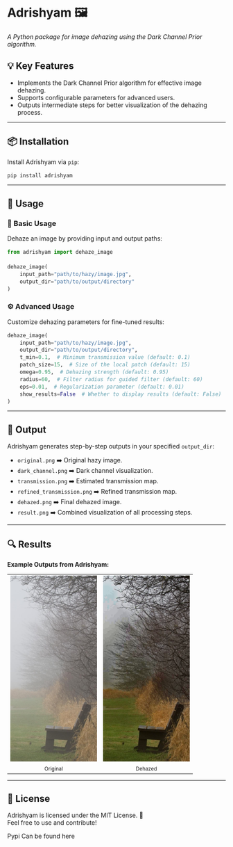 # Adrishyam 🖼️  
_A Python package for image dehazing using the Dark Channel Prior algorithm._

## 💡 Key Features  
- Implements the Dark Channel Prior algorithm for effective image dehazing.  
- Supports configurable parameters for advanced users.   
- Outputs intermediate steps for better visualization of the dehazing process.  

---

## 📦 Installation  

Install Adrishyam via `pip`:  

```bash
pip install adrishyam
```

---

## 🚀 Usage  

### 🔧 Basic Usage  
Dehaze an image by providing input and output paths:  

```python
from adrishyam import dehaze_image

dehaze_image(
    input_path="path/to/hazy/image.jpg",
    output_dir="path/to/output/directory"
)
```

### ⚙️ Advanced Usage  
Customize dehazing parameters for fine-tuned results:  

```python
dehaze_image(
    input_path="path/to/hazy/image.jpg",
    output_dir="path/to/output/directory",
    t_min=0.1,  # Minimum transmission value (default: 0.1)
    patch_size=15,  # Size of the local patch (default: 15)
    omega=0.95,  # Dehazing strength (default: 0.95)
    radius=60,  # Filter radius for guided filter (default: 60)
    eps=0.01,  # Regularization parameter (default: 0.01)
    show_results=False  # Whether to display results (default: False)
)
```

---

## 📂 Output  

Adrishyam generates step-by-step outputs in your specified `output_dir`:  
- `original.png` ➡️ Original hazy image.  
- `dark_channel.png` ➡️ Dark channel visualization.  
- `transmission.png` ➡️ Estimated transmission map.  
- `refined_transmission.png` ➡️ Refined transmission map.  
- `dehazed.png` ➡️ Final dehazed image.  
- `result.png` ➡️ Combined visualization of all processing steps.  

---

## 🔍 Results  
**Example Outputs from Adrishyam:**  

<table> <tr> <td align="center"> <img src="images/bench_original.png" alt="Original Hazy Image" width="200"/><br> <sub>Original</sub> </td> <td align="center"> <img src="images/bench_dehazed.png" alt="Dehazed Image" width="200"/><br> <sub>Dehazed</sub> </td> </tr> </table>

---

## 📜 License  

Adrishyam is licensed under the MIT License. 📝  
Feel free to use and contribute!

Pypi Can be found here